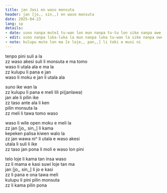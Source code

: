 ```yaml
---
title: jan Josi en waso monsuta
header: jan [jo,, sin,,] en waso monsuta
date: 2025-04-23
lang: sp
details:
- date: suno nanpa mute1 tu-wan lon mun nanpa tu-tu lon sike nanpa owe mute2 mute2 wan
- edit: suno nanpa luka-luka la mun nanpa luka tu-wan la sike nanpa owe mute2 luka
- note: kulupu mute lon ma [e loje,, pan,,] li toki e musi ni
---
```


tenpo pini suli a la  
zz waso akesi suli li monsuta e ma tomo  
waso li utala ala e ma la  
zz kulupu li pana e jan  
waso li moku e jan li utala ala  

suno ike wan la  
zz kulupu li pana e meli lili pi(janlawa)  
jan ale li pilin ike  
zz taso ante ala li ken  
pilin monsuta la  
zz meli li tawa tomo waso  

waso li wile open moku e meli la  
zz jan [jo,, sin,,] li kama  
kepeken palisa kiwen walo la  
zz jan wawa ni^ li utala e waso akesi  
utala li suli li ike  
zz taso jan pona li moli e waso lon pini  

telo loje li kama tan insa waso  
zz li mama e kasi suwi loje tan ma  
jan [jo,, sin,,] li jo e kasi  
zz li pana e ona tawa meli  
kulupu li pini pilin monsuta  
zz li kama pilin pona
